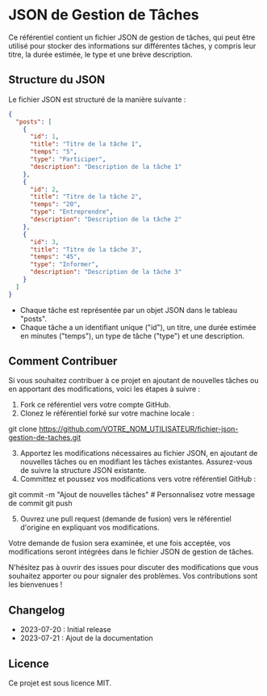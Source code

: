 # JSON de Gestion de Tâches

Ce référentiel contient un fichier JSON de gestion de tâches, qui peut être utilisé pour stocker des informations sur différentes tâches, y compris leur titre, la durée estimée, le type et une brève description.

## Structure du JSON

Le fichier JSON est structuré de la manière suivante :

```json
{
  "posts": [
    {
      "id": 1,
      "title": "Titre de la tâche 1",
      "temps": "5",
      "type": "Participer",
      "description": "Description de la tâche 1"
    },
    {
      "id": 2,
      "title": "Titre de la tâche 2",
      "temps": "20",
      "type": "Entreprendre",
      "description": "Description de la tâche 2"
    },
    {
      "id": 3,
      "title": "Titre de la tâche 3",
      "temps": "45",
      "type": "Informer",
      "description": "Description de la tâche 3"
    }
  ]
}
```

* Chaque tâche est représentée par un objet JSON dans le tableau "posts".
* Chaque tâche a un identifiant unique ("id"), un titre, une durée estimée en minutes ("temps"), un type de tâche ("type") et une description.

## Comment Contribuer

Si vous souhaitez contribuer à ce projet en ajoutant de nouvelles tâches ou en apportant des modifications, voici les étapes à suivre :

1. Fork ce référentiel vers votre compte GitHub.
2. Clonez le référentiel forké sur votre machine locale :


git clone https://github.com/VOTRE_NOM_UTILISATEUR/fichier-json-gestion-de-taches.git


3. Apportez les modifications nécessaires au fichier JSON, en ajoutant de nouvelles tâches ou en modifiant les tâches existantes. Assurez-vous de suivre la structure JSON existante.
4. Committez et poussez vos modifications vers votre référentiel GitHub :


git commit -m "Ajout de nouvelles tâches" # Personnalisez votre message de commit
git push


5. Ouvrez une pull request (demande de fusion) vers le référentiel d'origine en expliquant vos modifications.

Votre demande de fusion sera examinée, et une fois acceptée, vos modifications seront intégrées dans le fichier JSON de gestion de tâches.

N'hésitez pas à ouvrir des issues pour discuter des modifications que vous souhaitez apporter ou pour signaler des problèmes. Vos contributions sont les bienvenues !

## Changelog

* 2023-07-20 : Initial release
* 2023-07-21 : Ajout de la documentation

## Licence

Ce projet est sous licence MIT.


